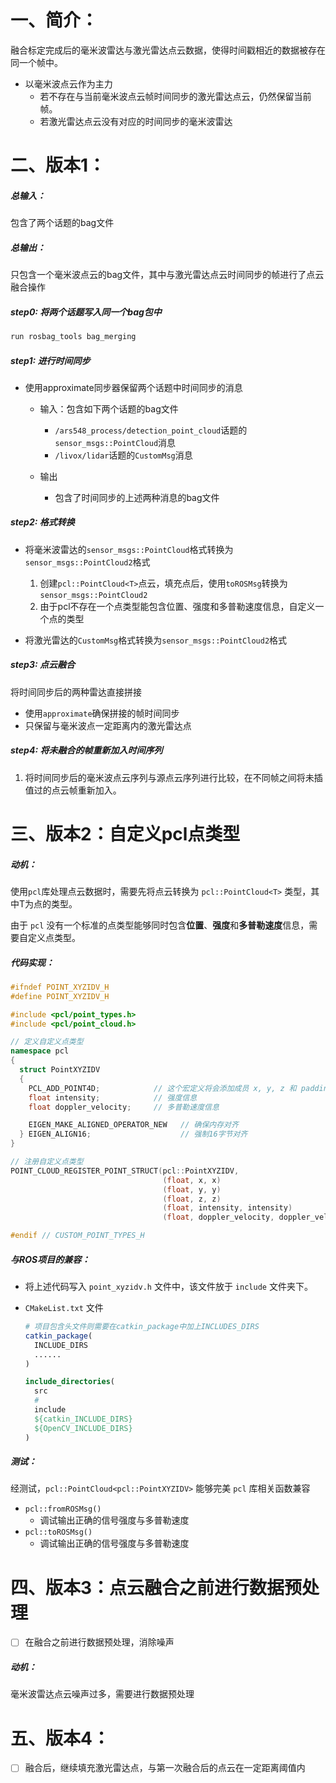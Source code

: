 # 一、简介：

融合标定完成后的毫米波雷达与激光雷达点云数据，使得时间戳相近的数据被存在同一个帧中。

- 以毫米波点云作为主力
  - 若不存在与当前毫米波点云帧时间同步的激光雷达点云，仍然保留当前帧。
  - 若激光雷达点云没有对应的时间同步的毫米波雷达

# 二、版本1：

##### 总输入：

包含了两个话题的bag文件

##### 总输出：

只包含一个毫米波点云的bag文件，其中与激光雷达点云时间同步的帧进行了点云融合操作

##### step0: 将两个话题写入同一个bag包中

```bash
run rosbag_tools bag_merging
```

##### step1: 进行时间同步

- 使用approximate同步器保留两个话题中时间同步的消息

  - 输入：包含如下两个话题的bag文件
    - `/ars548_process/detection_point_cloud`话题的`sensor_msgs::PointCloud`消息
    - `/livox/lidar`话题的`CustomMsg`消息

  - 输出
    - 包含了时间同步的上述两种消息的bag文件

##### step2: 格式转换

- 将毫米波雷达的`sensor_msgs::PointCloud`格式转换为`sensor_msgs::PointCloud2`格式
  1. 创建`pcl::PointCloud<T>`点云，填充点后，使用`toROSMsg`转换为`sensor_msgs::PointCloud2`
  2. 由于pcl不存在一个点类型能包含位置、强度和多普勒速度信息，自定义一个点的类型

- 将激光雷达的`CustomMsg`格式转换为`sensor_msgs::PointCloud2`格式 

##### step3: 点云融合

将时间同步后的两种雷达直接拼接

- 使用`approximate`确保拼接的帧时间同步
- 只保留与毫米波点一定距离内的激光雷达点

##### step4: 将未融合的帧重新加入时间序列

1. 将时间同步后的毫米波点云序列与源点云序列进行比较，在不同帧之间将未插值过的点云帧重新加入。

# 三、版本2：自定义pcl点类型

##### 动机：

使用`pcl`库处理点云数据时，需要先将点云转换为 `pcl::PointCloud<T>` 类型，其中T为点的类型。

由于 `pcl` 没有一个标准的点类型能够同时包含**位置**、**强度**和**多普勒速度**信息，需要自定义点类型。

##### 代码实现：

```c++
#ifndef POINT_XYZIDV_H
#define POINT_XYZIDV_H

#include <pcl/point_types.h>
#include <pcl/point_cloud.h>

// 定义自定义点类型
namespace pcl
{
  struct PointXYZIDV
  {
    PCL_ADD_POINT4D;            // 这个宏定义将会添加成员 x, y, z 和 padding
    float intensity;            // 强度信息
    float doppler_velocity;     // 多普勒速度信息

    EIGEN_MAKE_ALIGNED_OPERATOR_NEW   // 确保内存对齐
  } EIGEN_ALIGN16;                    // 强制16字节对齐
}

// 注册自定义点类型
POINT_CLOUD_REGISTER_POINT_STRUCT(pcl::PointXYZIDV,
                                  (float, x, x)
                                  (float, y, y)
                                  (float, z, z)
                                  (float, intensity, intensity)
                                  (float, doppler_velocity, doppler_velocity))

#endif // CUSTOM_POINT_TYPES_H

```

##### 与ROS项目的兼容：

- 将上述代码写入 `point_xyzidv.h` 文件中，该文件放于 `include` 文件夹下。

- `CMakeList.txt` 文件

  ```cmake
  # 项目包含头文件则需要在catkin_package中加上INCLUDES_DIRS
  catkin_package(
    INCLUDE_DIRS
    ......
  )
  
  include_directories(
    src
    # 
    include
    ${catkin_INCLUDE_DIRS}
    ${OpenCV_INCLUDE_DIRS}
  )
  ```


##### 测试：

经测试，`pcl::PointCloud<pcl::PointXYZIDV>` 能够完美 `pcl` 库相关函数兼容

- `pcl::fromROSMsg()`
  - 调试输出正确的信号强度与多普勒速度
- `pcl::toROSMsg()`
  - 调试输出正确的信号强度与多普勒速度

# 四、版本3：点云融合之前进行数据预处理

- [ ] 在融合之前进行数据预处理，消除噪声

##### 动机：

毫米波雷达点云噪声过多，需要进行数据预处理

# 五、版本4：

- [ ] 融合后，继续填充激光雷达点，与第一次融合后的点云在一定距离阈值内

